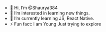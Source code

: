 - 👋 Hi, I’m @Shaurya384
- 👀 I’m interested in learning new things.
- 🌱 I’m currently learning JS, React Native.
- ⚡ Fun fact: I am Young Just trying to explore

<!---
Shaurya384/Shaurya384 is a ✨ special ✨ repository because its `README.md` (this file) appears on your GitHub profile.
You can click the Preview link to take a look at your changes.
--->
